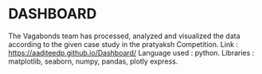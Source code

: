 # DASHBOARD

The Vagabonds team has processed, analyzed and visualized the data according to the given case study in the pratyaksh Competition.
Link : https://aaditeedp.github.io/Dashboard/
Language used : python.
Libraries : matplotlib, seaborn, numpy, pandas, plotly express.
